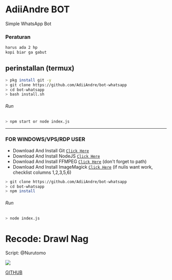 # AdiiAndre BOT
Simple WhatsApp Bot

### Peraturan 
```bash
harus ada 2 hp
kopi biar ga gabut
```
## perinstallan (termux)
```bash
> pkg install git -y
> git clone https://github.com/AdiiAndre/bot-whatsapp
> cd bot-whatsapp
> bash install.sh
```
###### Run
```bash
> npm start or node index.js
```

---------

### FOR WINDOWS/VPS/RDP USER
* Download And Install Git [`Click Here`](https://git-scm.com/downloads) <br>
* Download And Install NodeJS [`Click Here`](https://nodejs.org/en/download) <br>
* Download And Install FFMPEG [`Click Here`](https://ffmpeg.org/download.html) (don't forget to path) 
* Download And Install ImageMagick [`Click Here`](https://imagemagick.org/script/download.php) (if nulis want work,  checklist columns 1,2,3,5,6) 
```bash
> git clone https://github.com/AdiiAndre/bot-whatsapp
> cd bot-whatsapp
> npm install
```
###### Run
```bash
> node index.js
```

# Recode: Drawl Nag
Script: @Nurutomo

<img src="https://raw.githubusercontent.com/TheDudeThatCode/TheDudeThatCode/master/Assets/Mario_Gameplay.gif"/>

</p>

</p>

[GITHUB](https://github.com/AdiiAndre)
